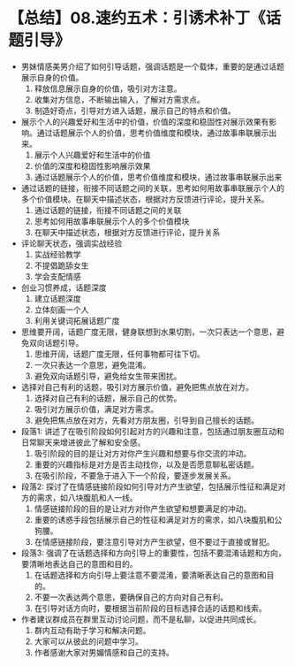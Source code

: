 # 【总结】08.速约五术：引诱术补丁《话题引导》

-   男妹情感美男介绍了如何引导话题，强调话题是一个载体，重要的是通过话题展示自身的价值。
    1.  释放信息展示自身的价值，吸引对方注意。
    2.  收集对方信息，不断输出输入，了解对方需求点。
    3.  制造好奇点，引导对方进入话题，展示自己的特点和价值。
-   展示个人的兴趣爱好和生活中的价值，价值的深度和稳固性对展示效果有影响。通过话题展示个人的价值，思考价值维度和模块，通过故事串联展示出来。
    1.  展示个人兴趣爱好和生活中的价值
    2.  价值的深度和稳固性影响展示效果
    3.  通过话题展示个人的价值，思考价值维度和模块，通过故事串联展示出来
-   通过话题的链接，衔接不同话题之间的关联，思考如何用故事串联展示个人的多个价值模块。在聊天中描述状态，根据对方反馈进行评论，提升关系。
    1.  通过话题的链接，衔接不同话题之间的关联
    2.  思考如何用故事串联展示个人的多个价值模块
    3.  在聊天中描述状态，根据对方反馈进行评论，提升关系
-   评论聊天状态，强调实战经验
    1.  实战经验教学
    2.  不提倡跪舔女生
    3.  学会支配情感
-   创业习惯养成，话题深度
    1.  建立话题深度
    2.  立体刻画一个人
    3.  利用关键词拓展话题广度
-   思维要开阔，话题广度无限，健身联想到水果切割，一次只表达一个意思，避免双向话题引导。
    1.  思维开阔，话题广度无限，任何事物都可往下切。
    2.  一次只表达一个意思，避免混淆。
    3.  避免双向话题引导，避免给女生带来困扰。
-   选择对自己有利的话题，吸引对方展示价值，避免把焦点放在对方。
    1.  选择对自己有利的话题，展示自己的优势。
    2.  吸引对方展示价值，满足对方需求。
    3.  避免把焦点放在对方，先看对方朋友圈，引导到自己擅长的话题。
-   段落1: 讲述了在吸引阶段如何引起对方的兴趣和注意，包括通过朋友圈互动和日常聊天来增进彼此了解和安全感。
    1.  吸引阶段的目的是让对方对你产生兴趣和想要与你交流的冲动。
    2.  重要的兴趣指标是对方是否主动找你，以及是否愿意聊私密话题。
    3.  在吸引阶段，不要急于进入下一个阶段，要逐步发展关系。
-   段落2: 探讨了在情感链接阶段如何引导对方产生欲望，包括展示性征和满足对方的需求，如八块腹肌和人一线。
    1.  情感链接阶段的目的是让对方对你产生欲望和想要满足的冲动。
    2.  重要的诱惑手段包括展示自己的性征和满足对方的需求，如八块腹肌和公狗腰。
    3.  在情感链接阶段，要注意引导对方产生欲望，但不要过于直接或冒犯。
-   段落3: 强调了在话题选择和方向引导上的重要性，包括不要混淆话题和方向，要清晰地表达自己的意图和目的。
    1.  在话题选择和方向引导上要注意不要混淆，要清晰表达自己的意图和目的。
    2.  不要一次表达两个意思，要确保自己的方向对自己有利。
    3.  在引导对话方向时，要根据当前阶段的目标选择合适的话题和线索。
-   作者建议群成员在群里互动讨论问题，而不是私聊，以促进共同成长。
    1.  群内互动有助于学习和解决问题。
    2.  大家可以从彼此的问题中学习。
    3.  作者感谢大家对男媚情感和自己的支持。